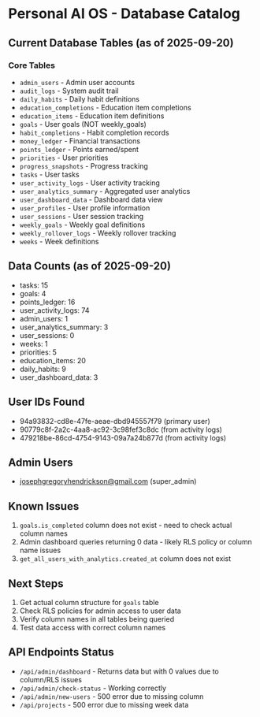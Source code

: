 # Personal AI OS - Database Catalog

## Current Database Tables (as of 2025-09-20)

### Core Tables

- `admin_users` - Admin user accounts
- `audit_logs` - System audit trail
- `daily_habits` - Daily habit definitions
- `education_completions` - Education item completions
- `education_items` - Education item definitions
- `goals` - User goals (NOT weekly_goals)
- `habit_completions` - Habit completion records
- `money_ledger` - Financial transactions
- `points_ledger` - Points earned/spent
- `priorities` - User priorities
- `progress_snapshots` - Progress tracking
- `tasks` - User tasks
- `user_activity_logs` - User activity tracking
- `user_analytics_summary` - Aggregated user analytics
- `user_dashboard_data` - Dashboard data view
- `user_profiles` - User profile information
- `user_sessions` - User session tracking
- `weekly_goals` - Weekly goal definitions
- `weekly_rollover_logs` - Weekly rollover tracking
- `weeks` - Week definitions

## Data Counts (as of 2025-09-20)

- tasks: 15
- goals: 4
- points_ledger: 16
- user_activity_logs: 74
- admin_users: 1
- user_analytics_summary: 3
- user_sessions: 0
- weeks: 1
- priorities: 5
- education_items: 20
- daily_habits: 9
- user_dashboard_data: 3

## User IDs Found

- 94a93832-cd8e-47fe-aeae-dbd945557f79 (primary user)
- 90779c8f-2a2c-4aa8-ac92-3c98fef3c8dc (from activity logs)
- 479218be-86cd-4754-9143-09a7a24b877d (from activity logs)

## Admin Users

- josephgregoryhendrickson@gmail.com (super_admin)

## Known Issues

1. `goals.is_completed` column does not exist - need to check actual column names
2. Admin dashboard queries returning 0 data - likely RLS policy or column name issues
3. `get_all_users_with_analytics.created_at` column does not exist

## Next Steps

1. Get actual column structure for `goals` table
2. Check RLS policies for admin access to user data
3. Verify column names in all tables being queried
4. Test data access with correct column names

## API Endpoints Status

- `/api/admin/dashboard` - Returns data but with 0 values due to column/RLS issues
- `/api/admin/check-status` - Working correctly
- `/api/admin/new-users` - 500 error due to missing column
- `/api/projects` - 500 error due to missing week data
